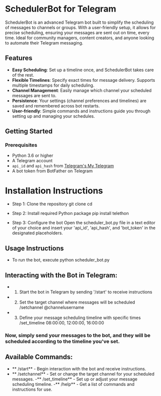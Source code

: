 # SchedulerBot for Telegram

SchedulerBot is an advanced Telegram bot built to simplify the scheduling of messages to channels or groups. With a user-friendly setup, it allows for precise scheduling, ensuring your messages are sent out on time, every time. Ideal for community managers, content creators, and anyone looking to automate their Telegram messaging.

## Features

- **Easy Scheduling**: Set up a timeline once, and SchedulerBot takes care of the rest.
- **Flexible Timelines**: Specify exact times for message delivery. Supports multiple timestamps for daily scheduling.
- **Channel Management**: Easily manage which channel your scheduled messages are sent to.
- **Persistence**: Your settings (channel preferences and timelines) are saved and remembered across bot restarts.
- **User-friendly**: Simple commands and instructions guide you through setting up and managing your schedules.

## Getting Started

### Prerequisites

- Python 3.6 or higher
- A Telegram account
- `api_id` and `api_hash` from [Telegram's My Telegram](https://my.telegram.org/apps)
- A bot token from BotFather on Telegram

# Installation Instructions

-  Step 1: Clone the repository
git clone <repository-url>
cd <repository-directory>

-  Step 2: Install required Python package
pip install telethon

-  Step 3: Configure the bot
 Open the scheduler_bot.py file in a text editor of your choice
and insert your 'api_id', 'api_hash', and 'bot_token' in the designated placeholders.

## Usage Instructions

- To run the bot, execute
python scheduler_bot.py

## Interacting with the Bot in Telegram:

-  1. Start the bot in Telegram by sending '/start' to receive instructions

-  2. Set the target channel where messages will be scheduled
/setchannel @channelusername

- 3. Define your message scheduling timeline with specific times
/set_timeline 08:00:00, 12:00:00, 16:00:00

### Now, simply send your messages to the bot, and they will be scheduled according to the timeline you've set.

## Available Commands:

- ** /start** - Begin interaction with the bot and receive instructions.
- ** /setchannel** - Set or change the target channel for your scheduled messages.
-** /set_timeline** - Set up or adjust your message scheduling timeline.
-** /help** - Get a list of commands and instructions for use.
